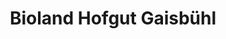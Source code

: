 ---
title: "Bioland Hofgut Gaisbühl"
url: /reutlingen/bioland-hofgut-gaisbuehl/
shop: Lebensmittel
---